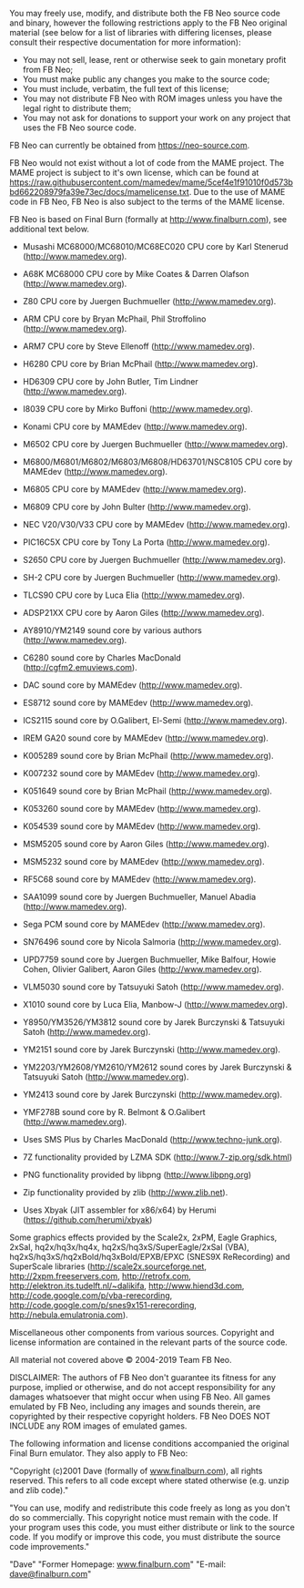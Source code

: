 You may freely use, modify, and distribute both the FB Neo source code and binary, however the following restrictions apply to the FB Neo original material (see below for a list of libraries with differing licenses, please consult their respective documentation for more information):

 - You may not sell, lease, rent or otherwise seek to gain monetary profit from FB Neo;
 - You must make public any changes you make to the source code;
 - You must include, verbatim, the full text of this license;
 - You may not distribute FB Neo with ROM images unless you have the legal right to distribute them;
 - You may not ask for donations to support your work on any project that uses the FB Neo source code.

FB Neo can currently be obtained from https://neo-source.com.

FB Neo would not exist without a lot of code from the MAME project. The MAME project is subject to it's own license, which can be found at https://raw.githubusercontent.com/mamedev/mame/5cef4e1f91010f0d573bbd662208979fa39e73ec/docs/mamelicense.txt. Due to the use of MAME code in FB Neo, FB Neo is also subject to the terms of the MAME license.

FB Neo is based on Final Burn (formally at http://www.finalburn.com), see additional text below.  
- Musashi MC68000/MC68010/MC68EC020 CPU core by Karl Stenerud (http://www.mamedev.org).
- A68K MC68000 CPU core by Mike Coates & Darren Olafson (http://www.mamedev.org).
- Z80 CPU core by Juergen Buchmueller (http://www.mamedev.org).
- ARM CPU core by Bryan McPhail, Phil Stroffolino (http://www.mamedev.org).
- ARM7 CPU core by Steve Ellenoff (http://www.mamedev.org).
- H6280 CPU core by Brian McPhail (http://www.mamedev.org).
- HD6309 CPU core by John Butler, Tim Lindner (http://www.mamedev.org).
- I8039 CPU core by Mirko Buffoni (http://www.mamedev.org).
- Konami CPU core by MAMEdev (http://www.mamedev.org).
- M6502 CPU core by Juergen Buchmueller (http://www.mamedev.org).
- M6800/M6801/M6802/M6803/M6808/HD63701/NSC8105 CPU core by MAMEdev (http://www.mamedev.org).
- M6805 CPU core by MAMEdev (http://www.mamedev.org).
- M6809 CPU core by John Bulter (http://www.mamedev.org).
- NEC V20/V30/V33 CPU core by MAMEdev (http://www.mamedev.org).
- PIC16C5X CPU core by Tony La Porta (http://www.mamedev.org).
- S2650 CPU core by Juergen Buchmueller (http://www.mamedev.org).
- SH-2 CPU core by Juergen Buchmueller (http://www.mamedev.org).
- TLCS90 CPU core by Luca Elia (http://www.mamedev.org).
- ADSP21XX CPU core by Aaron Giles (http://www.mamedev.org).
- AY8910/YM2149 sound core by various authors (http://www.mamedev.org).
- C6280 sound core by Charles MacDonald (http://cgfm2.emuviews.com).
- DAC sound core by MAMEdev (http://www.mamedev.org).
- ES8712 sound core by MAMEdev (http://www.mamedev.org).
- ICS2115 sound core by O.Galibert, El-Semi (http://www.mamedev.org).
- IREM GA20 sound core by MAMEdev (http://www.mamedev.org).
- K005289 sound core by Brian McPhail (http://www.mamedev.org).
- K007232 sound core by MAMEdev (http://www.mamedev.org).
- K051649 sound core by Brian McPhail (http://www.mamedev.org).
- K053260 sound core by MAMEdev (http://www.mamedev.org).
- K054539 sound core by MAMEdev (http://www.mamedev.org).
- MSM5205 sound core by Aaron Giles (http://www.mamedev.org).
- MSM5232 sound core by MAMEdev (http://www.mamedev.org).
- RF5C68 sound core by MAMEdev (http://www.mamedev.org).
- SAA1099 sound core by Juergen Buchmueller, Manuel Abadia (http://www.mamedev.org).
- Sega PCM sound core by MAMEdev (http://www.mamedev.org).
- SN76496 sound core by Nicola Salmoria (http://www.mamedev.org).
- UPD7759 sound core by Juergen Buchmueller, Mike Balfour, Howie Cohen, Olivier Galibert, Aaron Giles (http://www.mamedev.org).
- VLM5030 sound core by Tatsuyuki Satoh (http://www.mamedev.org).
- X1010 sound core by Luca Elia, Manbow-J (http://www.mamedev.org).
- Y8950/YM3526/YM3812 sound core by Jarek Burczynski & Tatsuyuki Satoh (http://www.mamedev.org).
- YM2151 sound core by Jarek Burczynski (http://www.mamedev.org).
- YM2203/YM2608/YM2610/YM2612 sound cores by Jarek Burczynski & Tatsuyuki Satoh (http://www.mamedev.org).
- YM2413 sound core by Jarek Burczynski (http://www.mamedev.org).
- YMF278B sound core by R. Belmont & O.Galibert (http://www.mamedev.org).

- Uses SMS Plus by Charles MacDonald (http://www.techno-junk.org).

- 7Z functionality provided by LZMA SDK (http://www.7-zip.org/sdk.html)
- PNG functionality provided by libpng (http://www.libpng.org)
- Zip functionality provided by zlib (http://www.zlib.net).

- Uses Xbyak (JIT assembler for x86/x64) by Herumi (https://github.com/herumi/xbyak)

Some graphics effects provided by the Scale2x, 2xPM, Eagle Graphics, 2xSaI, hq2x/hq3x/hq4x, hq2xS/hq3xS/SuperEagle/2xSaI (VBA), hq2xS/hq3xS/hq2xBold/hq3xBold/EPXB/EPXC (SNES9X ReRecording) and SuperScale libraries (http://scale2x.sourceforge.net, http://2xpm.freeservers.com, http://retrofx.com, http://elektron.its.tudelft.nl/~dalikifa, http://www.hiend3d.com, http://code.google.com/p/vba-rerecording, http://code.google.com/p/snes9x151-rerecording, http://nebula.emulatronia.com).

Miscellaneous other components from various sources. Copyright and license information are contained in the relevant parts of the source code.

All material not covered above © 2004-2019 Team FB Neo.

DISCLAIMER: The authors of FB Neo don't guarantee its fitness for any purpose, implied or otherwise, and do not accept responsibility for any damages whatsoever that might occur when using FB Neo. All games emulated by FB Neo, including any images and sounds therein, are copyrighted by their respective copyright holders. FB Neo DOES NOT INCLUDE any ROM images of emulated games.

The following information and license conditions accompanied the original Final Burn emulator. They also apply to FB Neo:

"Copyright (c)2001 Dave (formally of www.finalburn.com), all rights reserved. This refers to all code except where stated otherwise (e.g. unzip and zlib code)."

"You can use, modify and redistribute this code freely as long as you don't do so commercially. This copyright notice must remain with the code. If your program uses this code, you must either distribute or link to the source code. If you modify or improve this code, you must distribute the source code improvements."

"Dave"
"Former Homepage: www.finalburn.com"
"E-mail: dave@finalburn.com"
